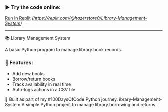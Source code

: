 ### ▶️ Try the code online:
[Run in Replit](https://replit.com/) *(https://replit.com/@hazerstore0/Library-Management-System)*

---
📚 Library Management System

A basic Python program to manage library book records.

### 🚀 Features:
- Add new books
- Borrow/return books
- Track availability in real time
- Auto-logs actions in a CSV file



🧠 Built as part of my #100DaysOfCode Python journey.
ibrary-Management-System
A simple Python project to manage library borrowing and returns.
